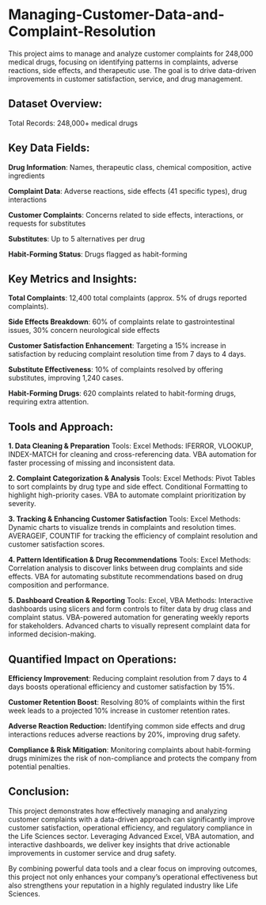 # Managing-Customer-Data-and-Complaint-Resolution
This project aims to manage and analyze customer complaints for 248,000 medical drugs, focusing on identifying patterns in complaints, adverse reactions, side effects, and therapeutic use. The goal is to drive data-driven improvements in customer satisfaction, service, and drug management.

## Dataset Overview:
Total Records: 248,000+ medical drugs

## Key Data Fields:
**Drug Information**: Names, therapeutic class, chemical composition, active ingredients

**Complaint Data**: Adverse reactions, side effects (41 specific types), drug interactions

**Customer Complaints**: Concerns related to side effects, interactions, or requests for substitutes

**Substitutes**: Up to 5 alternatives per drug

**Habit-Forming Status**: Drugs flagged as habit-forming

## Key Metrics and Insights:

**Total Complaints**: 12,400 total complaints (approx. 5% of drugs reported complaints).

**Side Effects Breakdown**: 60% of complaints relate to gastrointestinal issues, 30% concern neurological side effects 

**Customer Satisfaction Enhancement**: Targeting a 15% increase in satisfaction by reducing complaint resolution time from 7 days to 4 days.

**Substitute Effectiveness**: 10% of complaints resolved by offering substitutes, improving 1,240 cases.

**Habit-Forming Drugs**: 620 complaints related to habit-forming drugs, requiring extra attention.

## Tools and Approach:
**1. Data Cleaning & Preparation**
Tools: Excel
Methods:
IFERROR, VLOOKUP, INDEX-MATCH for cleaning and cross-referencing data.
VBA automation for faster processing of missing and inconsistent data.

**2. Complaint Categorization & Analysis**
Tools: Excel
Methods:
Pivot Tables to sort complaints by drug type and side effect.
Conditional Formatting to highlight high-priority cases.
VBA to automate complaint prioritization by severity.

**3. Tracking & Enhancing Customer Satisfaction**
Tools: Excel
Methods:
Dynamic charts to visualize trends in complaints and resolution times.
AVERAGEIF, COUNTIF for tracking the efficiency of complaint resolution and customer satisfaction scores.

**4. Pattern Identification & Drug Recommendations**
Tools: Excel
Methods:
Correlation analysis to discover links between drug complaints and side effects.
VBA for automating substitute recommendations based on drug composition and performance.

**5. Dashboard Creation & Reporting**
Tools: Excel, VBA
Methods:
Interactive dashboards using slicers and form controls to filter data by drug class and complaint status.
VBA-powered automation for generating weekly reports for stakeholders.
Advanced charts to visually represent complaint data for informed decision-making.

## Quantified Impact on Operations:
**Efficiency Improvement**: Reducing complaint resolution from 7 days to 4 days boosts operational efficiency and customer satisfaction by 15%.

**Customer Retention Boost**: Resolving 80% of complaints within the first week leads to a projected 10% increase in customer retention rates.

**Adverse Reaction Reduction:** Identifying common side effects and drug interactions reduces adverse reactions by 20%, improving drug safety.

**Compliance & Risk Mitigation**: Monitoring complaints about habit-forming drugs minimizes the risk of non-compliance and protects the company from potential penalties.

## Conclusion:
This project demonstrates how effectively managing and analyzing customer complaints with a data-driven approach can significantly improve customer satisfaction, operational efficiency, and regulatory compliance in the Life Sciences sector. Leveraging Advanced Excel, VBA automation, and interactive dashboards, we deliver key insights that drive actionable improvements in customer service and drug safety.

By combining powerful data tools and a clear focus on improving outcomes, this project not only enhances your company’s operational effectiveness but also strengthens your reputation in a highly regulated industry like Life Sciences.
